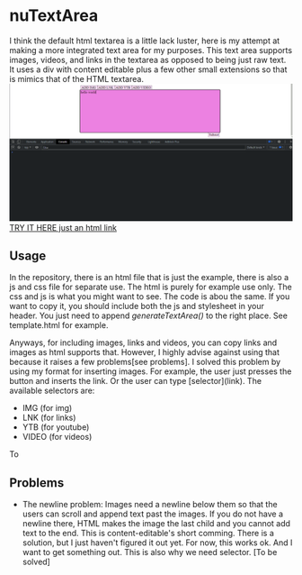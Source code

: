 # nuTextArea
I think the default html textarea is a little lack luster, here is my attempt at making a more integrated text area for my purposes. 
This text area supports images, videos, and links in the textarea as opposed to being just raw text. It uses a div with content editable plus a few other small extensions so that is mimics that of the HTML textarea.
![IMAGE](funcel.gif)
[TRY IT HERE just an html link](https://zeronerodahero.github.io/archive/nuTextArea.html)

## Usage
In the repository, there is an html file that is just the example, there is also a js and css file for separate use. The html is purely for example use only. The css and js is what you might want to see. The code is abou the same.
If you want to copy it, you should include both the js and stylesheet in your header. You just need to append *generateTextArea()* to the right place. See template.html for example.

Anyways, for including images, links and videos, you can copy links and images as html supports that. However, I highly advise against using that because it raises a few problems[see problems]. 
I solved this problem by using my format for inserting images. For example, the user just presses the button and inserts the link. Or the user can type \[selector\]\(link\).
The available selectors are:
* IMG (for img)
* LNK (for links)
* YTB (for youtube)
* VIDEO (for videos)

To

## Problems
* The newline problem: Images need a newline below them so that the users can scroll and append text past the images. If you do not have a newline there, HTML makes the image the last child and you cannot add text to the end. This is content-editable's short comming. There is a solution, but I just haven't figured it out yet. For now, this works ok. And I want to get something out. This is also why we need selector. \[To be solved]
